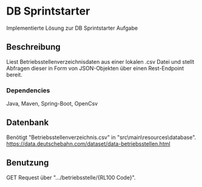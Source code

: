 # DB Sprintstarter
 Implementierte Lösung zur DB Sprintstarter Aufgabe
 
## Beschreibung
 Liest Betriebsstellenverzeichnisdaten aus einer lokalen .csv Datei und stellt Abfragen dieser in Form von JSON-Objekten über einen Rest-Endpoint bereit.
 
### Dependencies
 Java, Maven, Spring-Boot, OpenCsv
 
## Datenbank
 Benötigt "Betriebsstellenverzeichnis.csv" in "src\main\resources\database\".
 https://data.deutschebahn.com/dataset/data-betriebsstellen.html
 
## Benutzung
 GET Request über ".../betriebsstelle/{RL100 Code}".
